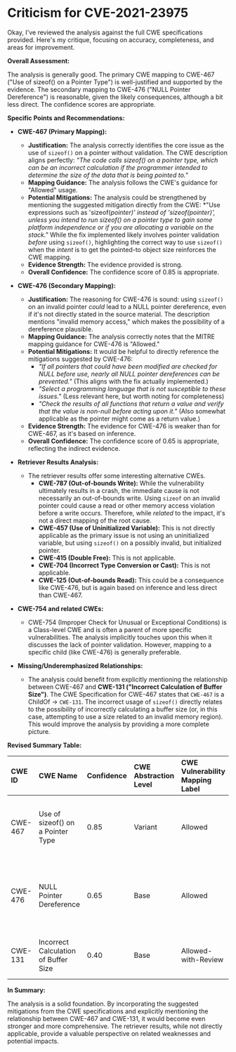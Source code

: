 # Criticism for CVE-2021-23975

Okay, I've reviewed the analysis against the full CWE specifications provided. Here's my critique, focusing on accuracy, completeness, and areas for improvement.

**Overall Assessment:**

The analysis is generally good. The primary CWE mapping to CWE-467 ("Use of sizeof() on a Pointer Type") is well-justified and supported by the evidence. The secondary mapping to CWE-476 ("NULL Pointer Dereference") is reasonable, given the likely consequences, although a bit less direct. The confidence scores are appropriate.

**Specific Points and Recommendations:**

*   **CWE-467 (Primary Mapping):**

    *   **Justification:** The analysis correctly identifies the core issue as the use of `sizeof()` on a pointer without validation. The CWE description aligns perfectly: *"The code calls sizeof() on a pointer type, which can be an incorrect calculation if the programmer intended to determine the size of the data that is being pointed to."*
    *   **Mapping Guidance:** The analysis follows the CWE's guidance for "Allowed" usage.
    *   **Potential Mitigations:** The analysis could be strengthened by mentioning the suggested mitigation directly from the CWE: *"Use expressions such as 'sizeof(*pointer)' instead of 'sizeof(pointer)', unless you intend to run sizeof() on a pointer type to gain some platform independence or if you are allocating a variable on the stack."*  While the fix implemented likely involves pointer validation *before* using `sizeof()`, highlighting the correct way to use `sizeof()` when the *intent* is to get the pointed-to object size reinforces the CWE mapping.
    *   **Evidence Strength:** The evidence provided is strong.
    *   **Overall Confidence:** The confidence score of 0.85 is appropriate.

*   **CWE-476 (Secondary Mapping):**

    *   **Justification:** The reasoning for CWE-476 is sound: using `sizeof()` on an invalid pointer *could* lead to a NULL pointer dereference, even if it's not directly stated in the source material.  The description mentions "invalid memory access," which makes the possibility of a dereference plausible.
    *   **Mapping Guidance:**  The analysis correctly notes that the MITRE mapping guidance for CWE-476 is "Allowed."
    *   **Potential Mitigations:** It would be helpful to directly reference the mitigations suggested by CWE-476:
        *   *"If all pointers that could have been modified are checked for NULL before use, nearly all NULL pointer dereferences can be prevented."* (This aligns with the fix actually implemented.)
        *   *"Select a programming language that is not susceptible to these issues."* (Less relevant here, but worth noting for completeness)
        *    *"Check the results of all functions that return a value and verify that the value is non-null before acting upon it."* (Also somewhat applicable as the pointer might come as a return value.)
    *   **Evidence Strength:** The evidence for CWE-476 is weaker than for CWE-467, as it's based on inference.
    *   **Overall Confidence:** The confidence score of 0.65 is appropriate, reflecting the indirect evidence.

*   **Retriever Results Analysis:**

    *   The retriever results offer some interesting alternative CWEs.
        *   **CWE-787 (Out-of-bounds Write):** While the vulnerability ultimately results in a crash, the immediate cause is not necessarily an out-of-bounds write. Using `sizeof` on an invalid pointer could cause a read or other memory access violation before a write occurs. Therefore, while *related* to the impact, it's not a direct mapping of the root cause.
        *   **CWE-457 (Use of Uninitialized Variable):** This is not directly applicable as the primary issue is not using an uninitialized variable, but using `sizeof()` on a possibly invalid, but initialized pointer.
        *   **CWE-415 (Double Free):** This is not applicable.
        *   **CWE-704 (Incorrect Type Conversion or Cast):** This is not applicable.
        *   **CWE-125 (Out-of-bounds Read):** This could be a consequence like CWE-476, but is again based on inference and less direct than CWE-467.

*   **CWE-754 and related CWEs:**

    *   CWE-754 (Improper Check for Unusual or Exceptional Conditions) is a Class-level CWE and is often a parent of more specific vulnerabilities. The analysis implicitly touches upon this when it discusses the lack of pointer validation. However, mapping to a specific child (like CWE-476) is generally preferable.

*   **Missing/Underemphasized Relationships:**

    *   The analysis could benefit from explicitly mentioning the relationship between CWE-467 and **CWE-131 ("Incorrect Calculation of Buffer Size")**. The CWE Specification for CWE-467 states that `CWE-467` is a ChildOf -> `CWE-131`. The incorrect usage of `sizeof()` directly relates to the possibility of incorrectly calculating a buffer size (or, in this case, attempting to use a size related to an invalid memory region). This would improve the analysis by providing a more complete picture.

**Revised Summary Table:**

| CWE ID  | CWE Name                                  | Confidence | CWE Abstraction Level | CWE Vulnerability Mapping Label | CWE-Vulnerability Mapping Notes                                                                                                                                                                                            |
| :------ | :---------------------------------------- | :--------- | :-------------------- | :------------------------------ | :------------------------------------------------------------------------------------------------------------------------------------------------------------------------------------------------------------------------- |
| CWE-467 | Use of sizeof() on a Pointer Type        | 0.85       | Variant             | Allowed                      | Primary CWE; directly reflects the incorrect function call.  Related to CWE-131.                                                                                                                                           |
| CWE-476 | NULL Pointer Dereference                     | 0.65       | Base                | Allowed                      | Secondary Candidate; plausible consequence of using sizeof() on an invalid pointer.                                                                                                                            |
| CWE-131 | Incorrect Calculation of Buffer Size | 0.40 | Base | Allowed-with-Review | Supporting CWE; CWE-467 is a ChildOf CWE-131 |

**In Summary:**

The analysis is a solid foundation. By incorporating the suggested mitigations from the CWE specifications and explicitly mentioning the relationship between CWE-467 and CWE-131, it would become even stronger and more comprehensive. The retriever results, while not directly applicable, provide a valuable perspective on related weaknesses and potential impacts.